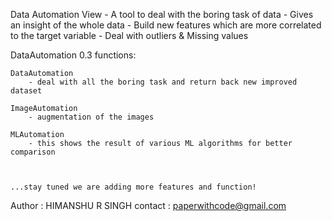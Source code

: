 Data Automation View
	- A tool to deal with the boring task of data
	- Gives an insight of the whole data 
	- Build new features which are more correlated to the target variable
	- Deal with outliers & Missing values

DataAutomation 0.3 functions:
	
	DataAutomation
		- deal with all the boring task and return back new improved dataset 

	ImageAutomation
		- augmentation of the images 

	MLAutomation 
		- this shows the result of various ML algorithms for better comparison 


	
	...stay tuned we are adding more features and function!


Author : HIMANSHU R SINGH
contact : paperwithcode@gmail.com
	